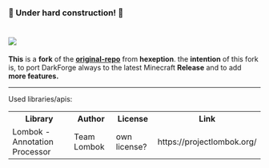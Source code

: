 <!DOCTYPE html>
<html>
<meta charset="UTF-8">

<head>
    <h3>🚧 Under hard construction! 🚧</h3>
    <h1><img src="https://imgur.com/WostQmR.png">
    </h1>
    <p><b>This</b> is a <b>fork</b> of the <b><a href="https://github.com/Hexeption/DarkForge-Reborn" target="_blank">original-repo</a></b> from <b>hexeption</b>. the <b>intention</b> of this fork is, to port DarkForge always to the latest Minecraft <b>Release</b> and to add <b>more features.</b>
        <hr>Used libraries/apis:</head>

<body>
    <table>
        <tr>
            <th>Library</th>
            <th>Author</th>
            <th>License</th>
            <th>Link</th>
        </tr>
        <tr>
            <td>Lombok - Annotation Processor</td>
            <td>Team Lombok</td>
            <td>own license?</td>
            <td>https://projectlombok.org/</td>
        </tr>
    </table>
</body>

</html>
